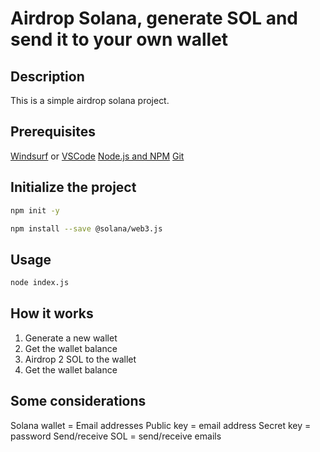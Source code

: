 # Airdrop Solana, generate SOL and send it to your own wallet

## Description

This is a simple airdrop solana project.

## Prerequisites

[Windsurf](https://windsurfrs.com/) or [VSCode](https://code.visualstudio.com/)
[Node.js and NPM](https://nodejs.org/en/download)
[Git](https://git-scm.com/downloads)

## Initialize the project

```bash
npm init -y
```

```bash
npm install --save @solana/web3.js
```

## Usage

```bash
node index.js
```

## How it works

1. Generate a new wallet
2. Get the wallet balance
3. Airdrop 2 SOL to the wallet
4. Get the wallet balance

## Some considerations

Solana wallet = Email addresses
Public key = email address
Secret key = password
Send/receive SOL = send/receive emails
